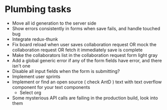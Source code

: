 # Plumbing tasks

- Move all id generation to the server side
- Show errors consistently in forms when save fails, and handle touched bug
- Integrate redux-thunk
- Fix board reload when user saves collaboration request OR mock the collaboration request OR fetch it immediately save is complete
- Make the collaborators list in the collaboration request form light gray
- Add a global generic error if any of the form fields have error, and there isn't one
- Disable all input fields when the form is submitting?
- Implement user sprints
- Implement or find an open source ( check AntD ) text with text overflow component for your text components
  - Select org
- Some mysterious API calls are failing in the production build, look into them
